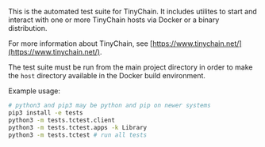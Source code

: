 This is the automated test suite for TinyChain. It includes utilites to start and interact with one or more TinyChain hosts via Docker or a binary distribution.

For more information about TinyChain, see [https://www.tinychain.net/](https://www.tinychain.net/).

The test suite must be run from the main project directory in order to make the `host` directory available in the Docker build environment.

Example usage:
```bash
# python3 and pip3 may be python and pip on newer systems
pip3 install -e tests
python3 -m tests.tctest.client
python3 -m tests.tctest.apps -k Library
python3 -m tests.tctest # run all tests
```
